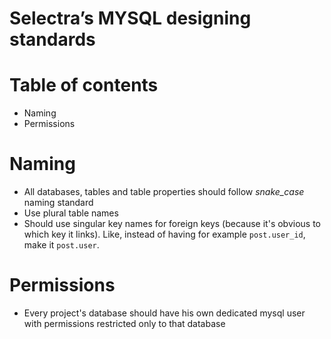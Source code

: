 Selectra’s MYSQL designing standards
=

# Table of contents

* Naming
* Permissions

# Naming 

- All databases, tables and table properties should follow *snake_case* naming standard
- Use plural table names
- Should use singular key names for foreign keys (because it's obvious to which key it links). Like, instead of having for example `post.user_id`, make it `post.user`.

# Permissions

- Every project's database should have his own dedicated mysql user with permissions restricted only to that database
